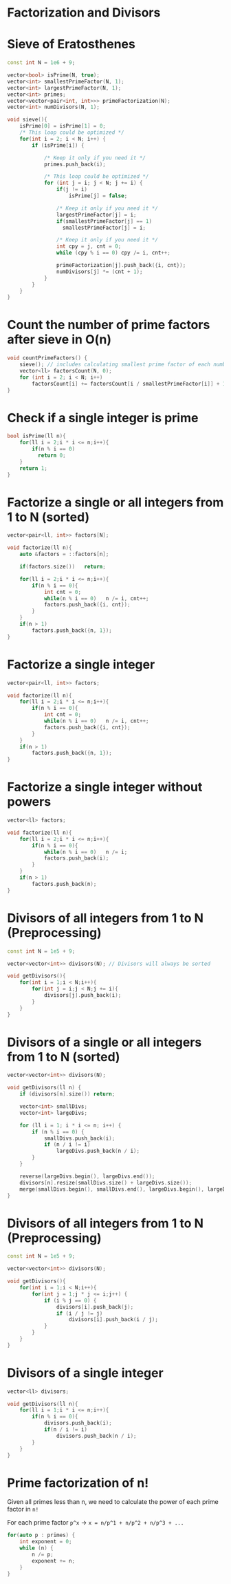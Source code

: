 #  Factorization and Divisors

# Sieve of Eratosthenes
```cpp
const int N = 1e6 + 9;

vector<bool> isPrime(N, true);
vector<int> smallestPrimeFactor(N, 1);
vector<int> largestPrimeFactor(N, 1);
vector<int> primes;
vector<vector<pair<int, int>>> primeFactorization(N);
vector<int> numDivisors(N, 1);

void sieve(){
    isPrime[0] = isPrime[1] = 0;
    /* This loop could be optimized */
    for(int i = 2; i < N; i++) {
        if (isPrime[i]) {

            /* Keep it only if you need it */
            primes.push_back(i);

            /* This loop could be optimized */
            for (int j = i; j < N; j += i) {
                if(j != i)
                    isPrime[j] = false;

                /* Keep it only if you need it */
                largestPrimeFactor[j] = i;
                if(smallestPrimeFactor[j] == 1)
                  smallestPrimeFactor[j] = i;

                /* Keep it only if you need it */
                int cpy = j, cnt = 0;
                while (cpy % i == 0) cpy /= i, cnt++;

                primeFactorization[j].push_back({i, cnt});
                numDivisors[j] *= (cnt + 1);
            }
        }
    }
}
```

# Count the number of prime factors after sieve in O(n)
```cpp
void countPrimeFactors() {
    sieve(); // includes calculating smallest prime factor of each number
    vector<ll> factorsCount(N, 0);
    for (int i = 2; i < N; i++)
        factorsCount[i] += factorsCount[i / smallestPrimeFactor[i]] + 1;
}
```

# Check if a single integer is prime
```cpp
bool isPrime(ll n){
    for(ll i = 2;i * i <= n;i++){
        if(n % i == 0)
          return 0;
    }
    return 1;
}
```

# Factorize a single or all integers from 1 to N (sorted)
```cpp
vector<pair<ll, int>> factors[N];

void factorize(ll n){
    auto &factors = ::factors[n];

    if(factors.size())   return;

    for(ll i = 2;i * i <= n;i++){
        if(n % i == 0){
            int cnt = 0;
            while(n % i == 0)   n /= i, cnt++;
            factors.push_back({i, cnt});
        }
    }
    if(n > 1)
        factors.push_back({n, 1});
}
```

# Factorize a single integer
```cpp
vector<pair<ll, int>> factors;

void factorize(ll n){
    for(ll i = 2;i * i <= n;i++){
        if(n % i == 0){
            int cnt = 0;
            while(n % i == 0)   n /= i, cnt++;
            factors.push_back({i, cnt});
        }
    }
    if(n > 1)
        factors.push_back({n, 1});
}
```

# Factorize a single integer without powers
```cpp
vector<ll> factors;

void factorize(ll n){
    for(ll i = 2;i * i <= n;i++){
        if(n % i == 0){
            while(n % i == 0)   n /= i;
            factors.push_back(i);
        }
    }
    if(n > 1)
        factors.push_back(n);
}
```

# Divisors of all integers from 1 to N (Preprocessing)
```cpp
const int N = 1e5 + 9;

vector<vector<int>> divisors(N); // Divisors will always be sorted

void getDivisors(){
    for(int i = 1;i < N;i++){
        for(int j = i;j < N;j += i){
            divisors[j].push_back(i);
        }
    }
}
```

# Divisors of a single or all integers from 1 to N (sorted)
```cpp
vector<vector<int>> divisors(N);

void getDivisors(ll n) {
    if (divisors[n].size()) return;

    vector<int> smallDivs;
    vector<int> largeDivs;

    for (ll i = 1; i * i <= n; i++) {
        if (n % i == 0) {
            smallDivs.push_back(i);
            if (n / i != i)
                largeDivs.push_back(n / i);
        }
    }

    reverse(largeDivs.begin(), largeDivs.end());
    divisors[n].resize(smallDivs.size() + largeDivs.size());
    merge(smallDivs.begin(), smallDivs.end(), largeDivs.begin(), largeDivs.end(), divisors[n].begin());
}
```

# Divisors of all integers from 1 to N (Preprocessing)
```cpp
const int N = 1e5 + 9;

vector<vector<int>> divisors(N);

void getDivisors(){
    for(int i = 1;i < N;i++){
        for(int j = 1;j * j <= i;j++) {
            if (i % j == 0) {
                divisors[i].push_back(j);
                if (i / j != j)
                    divisors[i].push_back(i / j);
            }
        }
    }
}
```


# Divisors of a single integer
```cpp
vector<ll> divisors;

void getDivisors(ll n){
    for(ll i = 1;i * i <= n;i++){
        if(n % i == 0){
            divisors.push_back(i);
            if(n / i != i)
                divisors.push_back(n / i);
        }
    }
}
```

# Prime factorization of n!
Given all primes less than n, we need to calculate the power of each prime factor in `n!`

For each prime factor `p^x` -> `x = n/p^1 + n/p^2 + n/p^3 + ...`

```cpp
for(auto p : primes) {
    int exponent = 0;
    while (n) {
        n /= p;
        exponent += n;
    }
}
```
